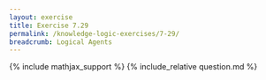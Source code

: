 ```yaml
---
layout: exercise
title: Exercise 7.29
permalink: /knowledge-logic-exercises/7-29/
breadcrumb: Logical Agents
---
```


{% include mathjax_support %}
{% include_relative question.md %}
